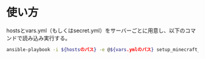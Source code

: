# 使い方

hostsとvars.yml（もしくはsecret.yml）をサーバーごとに用意し、以下のコマンドで読み込み実行する。

```bash
ansible-playbook -i ${hostsのパス} -e @${vars.ymlのパス} setup_minecraft_server.yml
```

